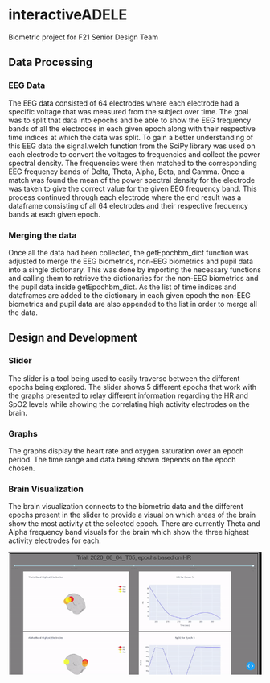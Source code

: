 # interactiveADELE
Biometric project for F21 Senior Design Team

## Data Processing

### EEG Data
The EEG data consisted of 64 electrodes where each electrode had a specific voltage that was measured from the subject over time. The goal was to split that data into epochs and be able to show the EEG frequency bands of all the electrodes in each given epoch along with their respective time indices at which the data was split. To gain a better understanding of this EEG data the signal.welch function from the SciPy library was used on each electrode to convert the voltages to frequencies and collect the power spectral density. The frequencies were then matched to the corresponding EEG frequency bands of Delta, Theta, Alpha, Beta, and Gamma. Once a match was found the mean of the power spectral density for the electrode was taken to give the correct value for the given EEG frequency band. This process continued through each electrode where the end result was a dataframe consisting of all 64 electrodes and their respective frequency bands at each given epoch.

### Merging the data
Once all the data had been collected, the getEpochbm_dict function was adjusted to merge the EEG biometrics, non-EEG biometrics and pupil data into a single dictionary. This was done by importing the necessary functions and calling them to retrieve the dictionaries for the non-EEG biometrics and the pupil data inside getEpochbm_dict. As the list of time indices and dataframes are added to the dictionary in each given epoch the non-EEG biometrics and pupil data are also appended to the list in order to merge all the data. 

## Design and Development

### Slider
The slider is a tool being used to easily traverse between the different epochs being explored. The slider shows 5 different epochs that work with the graphs presented to relay different information regarding the HR and SpO2 levels while showing the correlating high activity electrodes on the brain. 

### Graphs
The graphs display the heart rate and oxygen saturation over an epoch period. The time range and data being shown depends on the epoch chosen.

### Brain Visualization
The brain visualization connects to the biometric data and the different epochs present in the slider to provide a visual on which areas of the brain show the most activity at the selected epoch. There are currently Theta and Alpha frequency band visuals for the brain which show the three highest activity electrodes for each.

![demo](docs/demo.gif)
